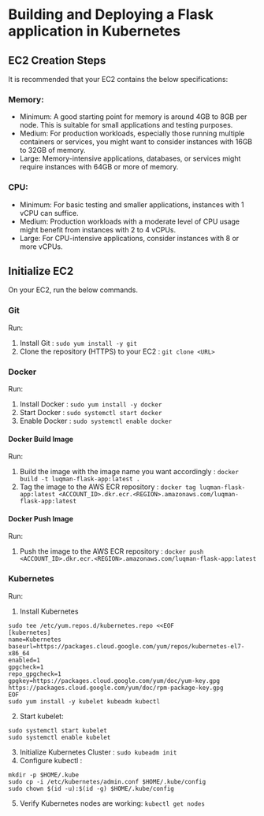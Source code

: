 # Building and Deploying a Flask application in Kubernetes

## EC2 Creation Steps
It is recommended that your EC2 contains the below specifications:

### Memory:
- Minimum: A good starting point for memory is around 4GB to 8GB per node. This is suitable for small applications and testing purposes.
- Medium: For production workloads, especially those running multiple containers or services, you might want to consider instances with 16GB to 32GB of memory.
- Large: Memory-intensive applications, databases, or services might require instances with 64GB or more of memory.

### CPU:
- Minimum: For basic testing and smaller applications, instances with 1 vCPU can suffice.
- Medium: Production workloads with a moderate level of CPU usage might benefit from instances with 2 to 4 vCPUs.
- Large: For CPU-intensive applications, consider instances with 8 or more vCPUs.

## Initialize EC2
On your EC2, run the below commands.

### Git
Run:
1. Install Git : ```sudo yum install -y git```
2. Clone the repository (HTTPS) to your EC2 : ```git clone <URL>```

### Docker
Run:
1. Install Docker : ```sudo yum install -y docker```
2. Start Docker : ```sudo systemctl start docker```
3. Enable Docker : ```sudo systemctl enable docker```

#### Docker Build Image
Run:
1. Build the image with the image name you want accordingly : ```docker build -t luqman-flask-app:latest .```
2. Tag the image to the AWS ECR repository : ```docker tag luqman-flask-app:latest <ACCOUNT_ID>.dkr.ecr.<REGION>.amazonaws.com/luqman-flask-app:latest```

#### Docker Push Image
Run:
1. Push the image to the AWS ECR repository : ```docker push <ACCOUNT_ID>.dkr.ecr.<REGION>.amazonaws.com/luqman-flask-app:latest```

### Kubernetes
Run:
1. Install Kubernetes
```
sudo tee /etc/yum.repos.d/kubernetes.repo <<EOF
[kubernetes]
name=Kubernetes
baseurl=https://packages.cloud.google.com/yum/repos/kubernetes-el7-x86_64
enabled=1
gpgcheck=1
repo_gpgcheck=1
gpgkey=https://packages.cloud.google.com/yum/doc/yum-key.gpg https://packages.cloud.google.com/yum/doc/rpm-package-key.gpg
EOF
sudo yum install -y kubelet kubeadm kubectl
```
2. Start kubelet:
```
sudo systemctl start kubelet
sudo systemctl enable kubelet
```
3. Initialize Kubernetes Cluster : ```sudo kubeadm init```
4. Configure kubectl :
```
mkdir -p $HOME/.kube
sudo cp -i /etc/kubernetes/admin.conf $HOME/.kube/config
sudo chown $(id -u):$(id -g) $HOME/.kube/config
```
5. Verify Kubernetes nodes are working: ```kubectl get nodes```
